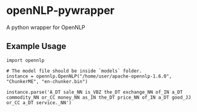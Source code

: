 
# openNLP-pywrapper
A python wrapper for OpenNLP

## Example Usage

```
import opennlp

# The model file should be inside `models` folder.
instance = opennlp.OpenNLP("/home/user/apache-opennlp-1.6.0", "ChunkerME", "en-chunker.bin")

instance.parse('A_DT sale_NN is_VBZ the_DT exchange_NN of_IN a_DT commodity_NN or_CC money_NN as_IN the_DT price_NN of_IN a_DT good_JJ or_CC a_DT service._NN')

```

